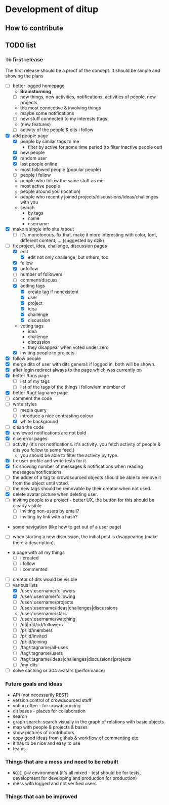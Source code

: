 # Development of ditup

## How to contribute

## TODO list

### To first release

The first release should be a proof of the concept. It should be simple and showing the plans

- [ ] better logged homepage
    - __Brainstorming__
    - [ ] new things, new activities, notifications, activities of people, new projects
    - the most connective & involving things
    - maybe some notifications
    - [ ] new stuff connected to my interests (tags
    - (new features)
    - [ ] activity of the people & dits i follow
- [x] add people page
    - [x] people by similar tags to me
        - filter by active for some time period (to filter inactive people out)
    - [x] new people
    - [x] random user
    - [x] last people online
    - most followed people (popular people)
    - [ ] people i follow
    - people who follow the same stuff as me
    - most active people
    - people around you (location)
    - people who recently joined projects/discussions/ideas/challenges with you
    - search
        - by tags
        - name
        - username
- [x] make a single info site /about
    - [ ] it's monotonous. fix that. make it more interesting with color, font, different content, ... (suggested by dzik)
- [ ] fix project, idea, challenge, discussion pages
    - [x] edit
        - [x] edit not only challenge, but others, too.
    - [x] follow
    - [x] unfollow
    - [ ] number of followers
    - [ ] comment/discuss
    - [x] adding tags
        - [x] create tag if nonexistent
        - [x] user
        - [x] project
        - [x] idea
        - [x] challenge
        - [x] discussion
    - voting tags
        - idea
        - challenge
        - discussion
        - they disappear when voted under zero
    - [x] inviting people to projects
- [x] follow people
- [x] merge dits of user with dits general: if logged in, both will be shown.
- [x] after login redirect always to the page which was currently on
- [x] better /tags page
  - [ ] list of my tags
  - [ ] list of the tags of the things i follow/am member of
- [x] better /tag/:tagname page
- [ ] comment the code
- [ ] write styles
    - [ ] media query
    - [ ] introduce a nice contrasting colour
    - [x] white background
- [ ] clean the code
- [x] unviewed notifications are not bold
- [x] nice error pages
- [ ] activity (it's not notifications. it's activity. you fetch activity of people & dits you follow to some feed.)
    - you should be able to filter the activity by type.
- [x] fix user profile and write tests for it
- [x] fix showing number of messages & notifications when reading messages/notifications
- [ ] the adder of a tag to crowdsourced objects should be able to remove it from the object until voted.
- [ ] the new tags should be removable by their creator when not used.
- [x] delete avatar picture when deleting user.
- [ ] inviting people to a project - better UX, the button for this should be clearly visible
  - [ ] inviting non-users by email?
  - [ ] inviting by link with a hash?
- some navigation (like how to get out of a user page)
- [ ] when starting a new discussion, the initial post is disappearing (make there a description).
- a page with all my things
  - [ ] i created
  - [ ] i follow
  - [ ] i commented
- [ ] creator of dits would be visible
- [ ] various lists
  - [x] /user/:username/followers
  - [x] /user/:username/following
  - [ ] /user/:username/projects
  - [ ] /user/:username/ideas|challenges|discussions
  - /user/:username/stars
  - [ ] /user/:username/watching
  - [ ] /c|i|p|d/:id/followers
  - [ ] /p/:id/members
  - [ ] /p/:id/invited
  - [ ] /p/:id/joining
  - [ ] /tag/:tagname/all-uses
  - [ ] /tag/:tagname/users
  - [ ] /tag/:tagname/ideas|challenges|discussions|projects
  - [ ] /my-dits
- [ ] solve caching or 304 avatars (performance)

### Future goals and ideas

- API (not necessarily REST)
- version control of crowdsourced stuff
- voting often - for crowdsourcing
- dit bases - places for collaboration
- search
- graph search: search visually in the graph of relations with basic objects
- map with people & projects & bases
- show pictures of contributors
- copy good ideas from github & workflow of commenting etc.
- it has to be nice and easy to use
- teams

### Things that are a mess and need to be rebuilt

- `NODE_ENV` environment (it's all mixed - test should be for tests, development for developing and production for production)
- mess with logged and not verified users

### Things that can be improved
